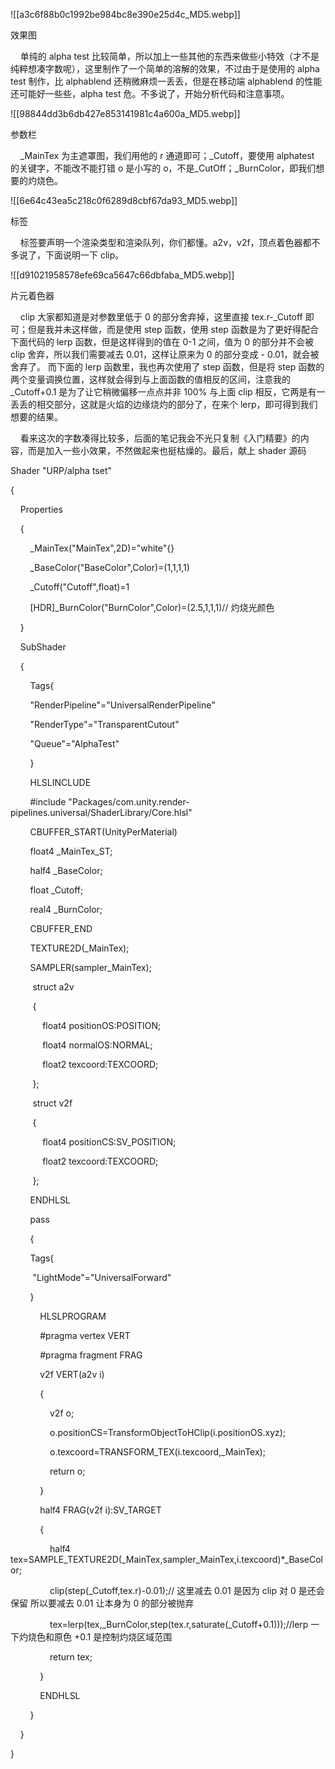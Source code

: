 ![[a3c6f88b0c1992be984bc8e390e25d4c_MD5.webp]]

效果图

    单纯的 alpha test 比较简单，所以加上一些其他的东西来做些小特效（才不是纯粹想凑字数呢），这里制作了一个简单的溶解的效果，不过由于是使用的 alpha test 制作，比 alphablend 还稍微麻烦一丢丢，但是在移动端 alphablend 的性能还可能好一些些，alpha test 危。不多说了，开始分析代码和注意事项。

![[98844dd3b6db427e853141981c4a600a_MD5.webp]]

参数栏

    _MainTex 为主遮罩图，我们用他的 r 通道即可；_Cutoff，要使用 alphatest 的关键字，不能改不能打错 o 是小写的 o，不是_CutOff；_BurnColor，即我们想要的灼烧色。

![[6e64c43ea5c218c0f6289d8cbf67da93_MD5.webp]]

标签

    标签要声明一个渲染类型和渲染队列，你们都懂。a2v，v2f，顶点着色器都不多说了，下面说明一下 clip。

![[d91021958578efe69ca5647c66dbfaba_MD5.webp]]

片元着色器

    clip 大家都知道是对参数里低于 0 的部分舍弃掉，这里直接 tex.r-_Cutoff 即可；但是我并未这样做，而是使用 step 函数，使用 step 函数是为了更好得配合下面代码的 lerp 函数，但是这样得到的值在 0-1 之间，值为 0 的部分并不会被 clip 舍弃，所以我们需要减去 0.01，这样让原来为 0 的部分变成 - 0.01，就会被舍弃了。 而下面的 lerp 函数里，我也再次使用了 step 函数，但是将 step 函数的两个变量调换位置，这样就会得到与上面函数的值相反的区间，注意我的_Cutoff+0.1 是为了让它稍微偏移一点点并非 100% 与上面 clip 相反，它两是有一丢丢的相交部分，这就是火焰的边缘烧灼的部分了，在来个 lerp，即可得到我们想要的结果。

    看来这次的字数凑得比较多，后面的笔记我会不光只复制《入门精要》的内容，而是加入一些小效果，不然做起来也挺枯燥的。最后，献上 shader 源码

Shader "URP/alpha tset"

{

    Properties

    {

        _MainTex("MainTex",2D)="white"{}

        _BaseColor("BaseColor",Color)=(1,1,1,1)

        _Cutoff("Cutoff",float)=1

        [HDR]_BurnColor("BurnColor",Color)=(2.5,1,1,1)// 灼烧光颜色

    }

    SubShader

    {

        Tags{

        "RenderPipeline"="UniversalRenderPipeline"

        "RenderType"="TransparentCutout"

        "Queue"="AlphaTest"

        }

        HLSLINCLUDE

        #include "Packages/com.unity.render-pipelines.universal/ShaderLibrary/Core.hlsl"

        CBUFFER_START(UnityPerMaterial)

        float4 _MainTex_ST;

        half4 _BaseColor;

        float _Cutoff;

        real4 _BurnColor;

        CBUFFER_END

        TEXTURE2D(_MainTex);

        SAMPLER(sampler_MainTex);

         struct a2v

         {

             float4 positionOS:POSITION;

             float4 normalOS:NORMAL;

             float2 texcoord:TEXCOORD;

         };

         struct v2f

         {

             float4 positionCS:SV_POSITION;

             float2 texcoord:TEXCOORD;

         };

        ENDHLSL

        pass

        {

        Tags{

         "LightMode"="UniversalForward"

        }

            HLSLPROGRAM

            #pragma vertex VERT

            #pragma fragment FRAG

            v2f VERT(a2v i)

            {

                v2f o;

                o.positionCS=TransformObjectToHClip(i.positionOS.xyz);

                o.texcoord=TRANSFORM_TEX(i.texcoord,_MainTex);

                return o;

            }

            half4 FRAG(v2f i):SV_TARGET

            {

                half4 tex=SAMPLE_TEXTURE2D(_MainTex,sampler_MainTex,i.texcoord)*_BaseColor;

                clip(step(_Cutoff,tex.r)-0.01);// 这里减去 0.01 是因为 clip 对 0 是还会保留 所以要减去 0.01 让本身为 0 的部分被抛弃

                tex=lerp(tex,_BurnColor,step(tex.r,saturate(_Cutoff+0.1)));//lerp 一下灼烧色和原色 +0.1 是控制灼烧区域范围

                return tex;

            }

            ENDHLSL

        }

    }

}